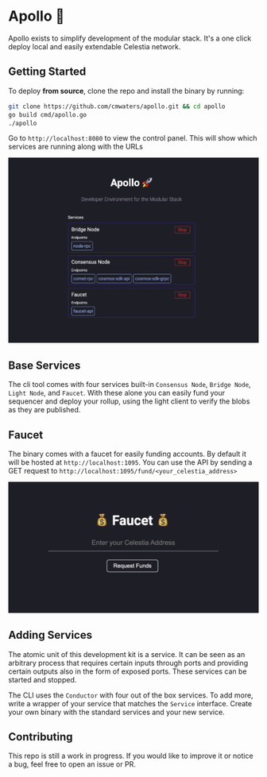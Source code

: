 # Apollo 🚀

Apollo exists to simplify development of the modular stack. It's a one click deploy local and easily extendable Celestia network.

## Getting Started

To deploy **from source**, clone the repo and install the binary by running:

```bash
git clone https://github.com/cmwaters/apollo.git && cd apollo
go build cmd/apollo.go
./apollo
```

Go to `http://localhost:8080` to view the control panel. This will show which services are running along with the URLs

![apollo control panel](image.png)

## Base Services

The cli tool comes with four services built-in `Consensus Node`, `Bridge Node`, `Light Node`, and `Faucet`. With these alone you can easily fund your sequencer and deploy your rollup, using the light client to verify the blobs as they are published.

## Faucet

The binary comes with a faucet for easily funding accounts. By default it will be hosted at `http://localhost:1095`. You can use the API by sending a GET request to `http://localhost:1095/fund/<your_celestia_address>`

![faucet web page](image-1.png)

## Adding Services

The atomic unit of this development kit is a service. It can be seen as an arbitrary process that requires certain inputs through ports and providing certain outputs also in the form of exposed ports. These services can be started and stopped.

The CLI uses the `Conductor` with four out of the box services. To add more, write a wrapper of your service that matches the `Service` interface. Create your own binary with the standard services and your new service.

## Contributing

This repo is still a work in progress. If you would like to improve it or notice a bug, feel free to open an issue or PR.